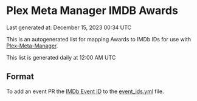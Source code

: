 # Plex Meta Manager IMDB Awards
Last generated at: December 15, 2023 00:34 UTC

This is an autogenerated list for mapping Awards to IMDb IDs for use with [Plex-Meta-Manager](https://github.com/meisnate12/Plex-Meta-Manager).

This list is generated daily at 12:00 AM UTC 

## Format

To add an event PR the [IMDb Event ID](https://www.imdb.com/event/all/) to the [event_ids.yml](https://raw.githubusercontent.com/meisnate12/PMM-IMDb-Awards/master/event_ids.yml) file.
